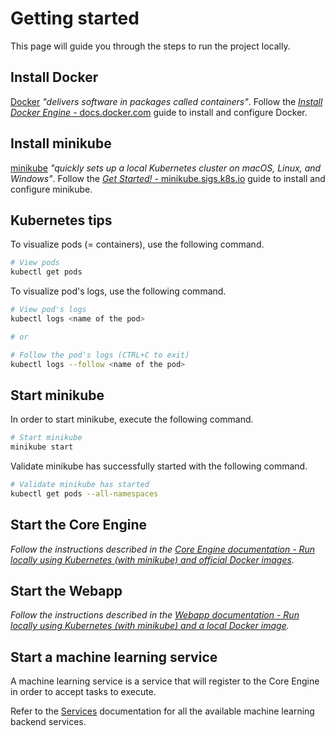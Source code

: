 # Getting started

This page will guide you through the steps to run the project locally.

## Install Docker

[Docker](https://docker.com/) _"delivers software in packages called containers"_. Follow the [_Install Docker Engine_ - docs.docker.com](https://docs.docker.com/engine/install/) guide to install and configure Docker.

## Install minikube

[minikube](https://minikube.sigs.k8s.io/) _"quickly sets up a local Kubernetes cluster on macOS, Linux, and Windows"_. Follow the [_Get Started!_ - minikube.sigs.k8s.io](https://minikube.sigs.k8s.io/docs/start/) guide to install and configure minikube.

## Kubernetes tips

To visualize pods (= containers), use the following command.

```sh
# View pods
kubectl get pods
```

To visualize pod's logs, use the following command.

```sh
# View pod's logs
kubectl logs <name of the pod>

# or

# Follow the pod's logs (CTRL+C to exit)
kubectl logs --follow <name of the pod>
```

## Start minikube

In order to start minikube, execute the following command.

```sh
# Start minikube
minikube start
```

Validate minikube has successfully started with the following command.

```sh
# Validate minikube has started
kubectl get pods --all-namespaces
```

## Start the Core Engine

_Follow the instructions described in the [Core Engine documentation - Run locally using Kubernetes (with minikube) and official Docker images](../reference/core-engine.md)._

## Start the Webapp

_Follow the instructions described in the [Webapp documentation - Run locally using Kubernetes (with minikube) and a local Docker image](../reference/webapp.md)._

## Start a machine learning service

A machine learning service is a service that will register to the Core Engine in order to accept tasks to execute.

Refer to the [Services](../reference/index.md#services) documentation for all the available machine learning backend services.
